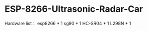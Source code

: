 # ESP-8266-Ultrasonic-Radar-Car

  Hardware list：
    esp8266 * 1
    sg90 * 1
    HC-SR04 * 1
    L298N * 1
